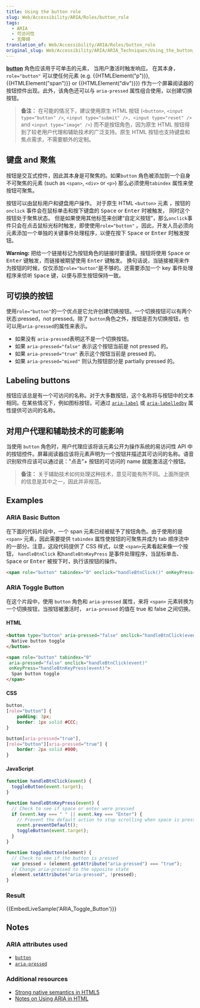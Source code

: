 ```yaml
---
title: Using the button role
slug: Web/Accessibility/ARIA/Roles/button_role
tags:
  - ARIA
  - 可访问性
  - 无障碍
translation_of: Web/Accessibility/ARIA/Roles/button_role
original_slug: Web/Accessibility/ARIA/ARIA_Techniques/Using_the_button_role
---
```

**[button](https://www.w3.org/TR/wai-aria/roles#button)** 角色应该用于可单击的元素， 当用户激活时触发响应。 在其本身，`role="button"` 可以使任何元素 (e.g. {{HTMLElement("p")}}, {{HTMLElement("span")}} or {{HTMLElement("div")}}) 作为一个屏幕阅读器的按钮控件出现。此外，该角色还可以与 `aria-pressed` 属性组合使用，以创建切换按钮。

> **备注：** 在可能的情况下，建议使用原生 HTML 按钮 (`<button>`, `<input type="button" />`, `<input type="submit" />, <input type="reset" /> `and `<input type="image" />`) 而不是按钮角色，因为原生 HTML 按钮得到了较老用户代理和辅助技术的广泛支持。原生 HTML 按钮也支持键盘和焦点需求，不需要额外的定制。

## 键盘 and 聚焦

按钮是交互式控件，因此其本身是可聚焦的。如果`button` 角色被添加到一个自身不可聚焦的元素 (such as `<span>`, `<div>` or `<p>`) 那么必须使用`tabindex` 属性来使按钮可聚焦。

按钮可以由鼠标用户和键盘用户操作。 对于原生 HTML `<button>` 元素 ，按钮的 `onclick` 事件会在鼠标单击和按下键盘的 <kbd>Space</kbd> or <kbd>Enter</kbd> 时被触发， 同时这个按钮处于聚焦状态。 但是如果使用其他标签来创建“自定义按钮”，那么`onclick`事件只会在点击鼠标光标时触发，即使使用`role="button"` 。因此，开发人员必须向元素添加一个单独的关键事件处理程序，以便在按下 <kbd>Space</kbd> or <kbd>Enter</kbd> 时触发按钮。

**Warning:** 把给一个链接标记为按钮角色的链接时要谨慎。按钮将使用 <kbd>Space</kbd> or <kbd>Enter</kbd> 键触发，而链接被期望使用 <kbd>Enter</kbd> 键触发。 换句话说，当链接被用来作为按钮的时候，仅仅添加`role="button"`是不够的。还需要添加一个 key 事件处理程序来侦听 <kbd>Space</kbd> 键，以便与原生按钮保持一致。

## 可切换的按钮

使用`role="button"`的一个优点是它允许创建切换按钮。一个切换按钮可以有两个状态:pressed，not pressed。除了 `button`角色之外，按钮是否为切换按钮，也可以用`aria-pressed`的属性来表示。

- 如果没有 `aria-pressed`表明这不是一个切换按钮。
- 如果 `aria-pressed="false"` 表示这个按钮当前是 not pressed 的。
- 如果 `aria-pressed="true"` 表示这个按钮当前是 pressed 的。
- 如果 `aria-pressed="mixed"` 则认为按钮部分是 partially pressed 的。

## Labeling buttons

按钮应该总是有一个可访问的名称。对于大多数按钮，这个名称将与按钮中的文本相同。在某些情况下，例如图标按钮，可通过 [`aria-label`](/en-US/docs/Web/Accessibility/ARIA/ARIA_Techniques/Using_the_aria-label_attribute) 或 [`aria-labelledby`](/en-US/docs/Web/Accessibility/ARIA/ARIA_Techniques/Using_the_aria-labelledby_attribute) 属性提供可访问的名称。

## 对用户代理和辅助技术的可能影响

当使用 `button` 角色时，用户代理应该将该元素公开为操作系统的易访问性 API 中的按钮控件。屏幕阅读器应该将元素声明为一个按钮并描述其可访问的名称。语音识别软件应该可以通过说："点击"+ 按钮的可访问的 name 就能激活这个按钮。

> **备注：** 关于辅助技术如何处理这种技术，意见可能有所不同。上面所提供的信息是其中之一，因此并非规范。

## Examples

### ARIA Basic Button

在下面的代码片段中，一个 span 元素已经被赋予了按钮角色。由于使用的是 `<span>` 元素，因此需要提供 `tabindex` 属性使按钮的可聚焦并成为 tab 顺序流中的一部分。注意，这段代码提供了 CSS 样式，以使 `<span>`元素看起来像一个按钮， `handleBtnClick` 和`handleBtnKeyPress` 是事件处理程序，当鼠标单击、 <kbd>Space</kbd> or <kbd>Enter</kbd> 被按下时，执行该按钮的操作。

```html
<span role="button" tabindex="0" onclick="handleBtnClick()" onKeyPress="handleBtnKeyPress()">Save</span>
```

### ARIA Toggle Button

在这个片段中，使用 `button` 角色和 `aria-pressed` 属性，来将 `<span>` 元素转换为一个切换按钮，当按钮被激活时， `aria-pressed` 的值在 true 和 false 之间切换。

#### HTML

```html
<button type="button" aria-pressed="false" onclick="handleBtnClick(event)">
  Native button toggle
</button>

<span role="button" tabindex="0"
 aria-pressed="false" onclick="handleBtnClick(event)"
 onKeyPress="handleBtnKeyPress(event)">
  Span button toggle
</span>
```

#### CSS

```css
button,
[role="button"] {
    padding: 3px;
    border: 1px solid #CCC;
}

button[aria-pressed="true"],
[role="button"][aria-pressed="true"] {
    border: 2px solid #000;
}
```

#### JavaScript

```js
function handleBtnClick(event) {
  toggleButton(event.target);
}

function handleBtnKeyPress(event) {
  // Check to see if space or enter were pressed
  if (event.key === " " || event.key === "Enter") {
    // Prevent the default action to stop scrolling when space is pressed
    event.preventDefault();
    toggleButton(event.target);
  }
}

function toggleButton(element) {
  // Check to see if the button is pressed
  var pressed = (element.getAttribute("aria-pressed") === "true");
  // Change aria-pressed to the opposite state
  element.setAttribute("aria-pressed", !pressed);
}
```

### Result

{{EmbedLiveSample('ARIA_Toggle_Button')}}

## Notes

### ARIA attributes used

- [`button`](https://www.w3.org/TR/wai-aria/roles#button)
- [`aria-pressed`](https://www.w3.org/TR/wai-aria/states_and_properties#aria-pressed)

### Additional resources

- [Strong native semantics in HTML5](https://www.w3.org/TR/html5/dom.html#aria-usage-note)
- [Notes on Using ARIA in HTML](https://www.w3.org/TR/aria-in-html/)
